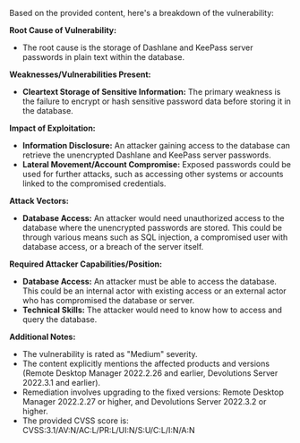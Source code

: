 Based on the provided content, here's a breakdown of the vulnerability:

**Root Cause of Vulnerability:**
- The root cause is the storage of Dashlane and KeePass server passwords in plain text within the database.

**Weaknesses/Vulnerabilities Present:**
- **Cleartext Storage of Sensitive Information:** The primary weakness is the failure to encrypt or hash sensitive password data before storing it in the database.

**Impact of Exploitation:**
- **Information Disclosure:** An attacker gaining access to the database can retrieve the unencrypted Dashlane and KeePass server passwords.
- **Lateral Movement/Account Compromise:** Exposed passwords could be used for further attacks, such as accessing other systems or accounts linked to the compromised credentials.

**Attack Vectors:**
- **Database Access:** An attacker would need unauthorized access to the database where the unencrypted passwords are stored. This could be through various means such as SQL injection, a compromised user with database access, or a breach of the server itself.

**Required Attacker Capabilities/Position:**
- **Database Access:** An attacker must be able to access the database. This could be an internal actor with existing access or an external actor who has compromised the database or server.
- **Technical Skills:** The attacker would need to know how to access and query the database.

**Additional Notes:**
- The vulnerability is rated as "Medium" severity.
- The content explicitly mentions the affected products and versions (Remote Desktop Manager 2022.2.26 and earlier, Devolutions Server 2022.3.1 and earlier).
- Remediation involves upgrading to the fixed versions: Remote Desktop Manager 2022.2.27 or higher, and Devolutions Server 2022.3.2 or higher.
- The provided CVSS score is: CVSS:3.1/AV:N/AC:L/PR:L/UI:N/S:U/C:L/I:N/A:N